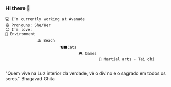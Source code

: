 ### Hi there 👋
```
💻 I’m currently working at Avanade
😄 Pronouns: She/Her
😍 I’m love:
🌱 Environment
              ⛱️ Beach
                        🐈‍⬛Cats
                                🎮 Games
                                         👘 Martial arts - Tai chi
                                                          
```
"Quem vive na Luz interior da verdade, vê o divino e o sagrado em todos os seres." Bhagavad Ghita
<!--
**AnaMarcello/AnaMarcello** is a ✨ _special_ ✨ repository because its `README.md` (this file) appears on your GitHub profile.

Here are some ideas to get you started:

- 
- 🔭
- 👯 I’m looking to collaborate on ...
- 🤔 I’m looking for help with ...
- 💬 Ask me about ...
- 📫 How to reach me: ...
- 
- ⚡ Fun fact: Games and Environmental
